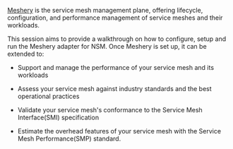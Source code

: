 [Meshery](https://meshery.io/) is the service mesh management plane, offering lifecycle, configuration, and performance management of service meshes and their workloads.

This session aims to provide a walkthrough on how to configure, setup and run the Meshery adapter for NSM. Once Meshery is set up, it can be extended to:

- Support and manage the performance of your service mesh and its workloads 

- Assess your service mesh against industry standards and the best operational practices

- Validate your service mesh's conformance to the Service Mesh Interface(SMI) specification

- Estimate the overhead features of your service mesh with the Service Mesh Performance(SMP) standard.